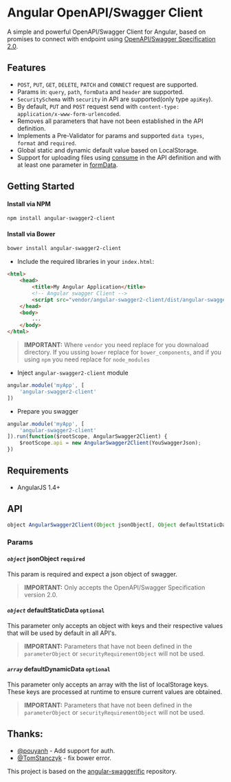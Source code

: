 # Angular OpenAPI/Swagger Client
A simple and powerful OpenAPI/Swagger Client for Angular, based on promises to connect with endpoint using [OpenAPI/Swagger Specification 2.0](http://swagger.io/).

## Features
* `POST`, `PUT`, `GET`, `DELETE`, `PATCH` and `CONNECT` request are supported.
* Params in: `query`, `path`, `formData` and `header` are supported.
* `SecuritySchema` with `security` in API are supported(only type `apiKey`).
* By default, `PUT` and `POST` request send with `content-type: application/x-www-form-urlencoded`.
* Removes all parameters that have not been established in the API definition.
* Implements a Pre-Validator for params and supported `data types`, `format` and `required`.
* Global static and dynamic default value based on LocalStorage.
* Support for uploading files using [consume](http://swagger.io/specification/#operation-object-36) in the API definition and with at least one parameter in [formData](http://swagger.io/specification/#parameterObject).

## Getting Started

#### Install via NPM
```bash
npm install angular-swagger2-client
```
#### Install via Bower
```bash
bower install angular-swagger2-client
```

* Include the required libraries in your `index.html`:

```html
<html>
    <head>
        <title>My Angular Application</title>
        <!-- Angular swagger Client -->
        <script src="vendor/angular-swagger2-client/dist/angular-swagger2-client.js"></script>
    </head>
    <body>
        ...
    </body>
</html>
```
> **IMPORTANT:** Where `vendor` you need replace for you downaload directory. If you ussing `bower` replace for `bower_components`, and if you using `npm` you need replace for `node_modules`
* Inject `angular-swagger2-client` module

```javascript
angular.module('myApp', [
	'angular-swagger2-client'
])
```

* Prepare you swagger

```javascript
angular.module('myApp', [
	'angular-swagger2-client'
]).run(function($rootScope, AngularSwagger2Client) {
	$rootScope.api = new AngularSwagger2Client(YouSwaggerJson);
})
```

## Requirements
* AngularJS 1.4+

## API

```javascript
object AngularSwagger2Client(Object jsonObject[, Object defaultStaticData[, Array defaultDynamicData]])
```

### Params

#### *`object`* jsonObject **`required`**
This param is required and expect a json object of swagger.
> **IMPORTANT:** Only accepts the OpenAPI/Swagger Specification version 2.0.

#### *`object`* defaultStaticData **`optional`**
This parameter only accepts an object with keys and their respective values that will be used by default in all API's.
> **IMPORTANT:** Parameters that have not been defined in the `parameterObject` or `securityRequirementObject` will not be used.

#### *`array`* defaultDynamicData **`optional`**
This parameter only accepts an array with the list of localStorage keys. These keys are processed at runtime to ensure current values are obtained.
> **IMPORTANT:** Parameters that have not been defined in the `parameterObject` or `securityRequirementObject` will not be used.


## Thanks:
* [@pouyanh](https://github.com/pouyanh) - Add support for auth.
* [@TomStanczyk](https://github.com/TomStanczyk) - fix bower error.

This project is based on the [angular-swaggerific](https://github.com/TradeRev/angular-swaggerific) repository.


